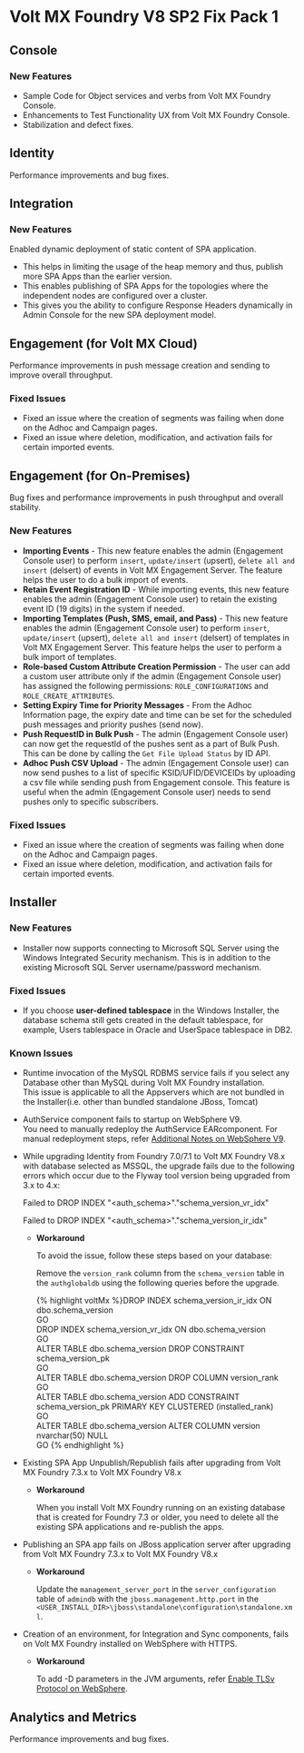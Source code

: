                           

Volt MX  Foundry V8 SP2 Fix Pack 1
=============================

Console
-------

### New Features

*   Sample Code for Object services and verbs from Volt MX Foundry Console.
*   Enhancements to Test Functionality UX from Volt MX Foundry Console.
*   Stabilization and defect fixes.

Identity
--------

Performance improvements and bug fixes.

Integration
-----------

### New Features

Enabled dynamic deployment of static content of SPA application.

*   This helps in limiting the usage of the heap memory and thus, publish more SPA Apps than the earlier version.
*   This enables publishing of SPA Apps for the topologies where the independent nodes are configured over a cluster.
*   This gives you the ability to configure Response Headers dynamically in Admin Console for the new SPA deployment model.

Engagement (for Volt MX Cloud)
---------------------------

Performance improvements in push message creation and sending to improve overall throughput.

### Fixed Issues

*   Fixed an issue where the creation of segments was failing when done on the Adhoc and Campaign pages.
*   Fixed an issue where deletion, modification, and activation fails for certain imported events.

Engagement (for On-Premises)
----------------------------

Bug fixes and performance improvements in push throughput and overall stability.

### New Features

*   **Importing Events** - This new feature enables the admin (Engagement Console user) to perform `insert`, `update/insert` (upsert), `delete all and insert` (delsert) of events in Volt MX Engagement Server. The feature helps the user to do a bulk import of events.
*   **Retain Event Registration ID** - While importing events, this new feature enables the admin (Engagement Console user) to retain the existing event ID (19 digits) in the system if needed.
*   **Importing Templates (Push, SMS, email, and Pass)** - This new feature enables the admin (Engagement Console user) to perform `insert`, `update/insert` (upsert), `delete all and insert` (delsert) of templates in Volt MX Engagement Server. This feature helps the user to perform a bulk import of templates.
*   **Role-based Custom Attribute Creation Permission** - The user can add a custom user attribute only if the admin (Engagement Console user) has assigned the following permissions: `ROLE_CONFIGURATIONS` and `ROLE_CREATE_ATTRIBUTES`.
*   **Setting Expiry Time for Priority Messages** - From the Adhoc Information page, the expiry date and time can be set for the scheduled push messages and priority pushes (send now).
*   **Push RequestID in Bulk Push** - The admin (Engagement Console user) can now get the requestId of the pushes sent as a part of Bulk Push. This can be done by calling the `Get File Upload Status` by ID API.
*   **Adhoc Push CSV Upload** - The admin (Engagement Console user) can now send pushes to a list of specific KSID/UFID/DEVICEIDs by uploading a csv file while sending push from Engagement console. This feature is useful when the admin (Engagement Console user) needs to send pushes only to specific subscribers.

### Fixed Issues

*   Fixed an issue where the creation of segments was failing when done on the Adhoc and Campaign pages.
*   Fixed an issue where deletion, modification, and activation fails for certain imported events.

Installer
---------

### New Features

*   Installer now supports connecting to Microsoft SQL Server using the Windows Integrated Security mechanism. This is in addition to the existing Microsoft SQL Server username/password mechanism.

### Fixed Issues

*   If you choose **user-defined tablespace** in the Windows Installer, the database schema still gets created in the default tablespace, for example, Users tablespace in Oracle and UserSpace tablespace in DB2.

### Known Issues

*   Runtime invocation of the MySQL RDBMS service fails if you select any Database other than MySQL during Volt MX Foundry installation.  
    This issue is applicable to all the Appservers which are not bundled in the Installer(i.e. other than bundled standalone JBoss, Tomcat)
*   AuthService component fails to startup on WebSphere V9.  
    You need to manually redeploy the AuthService EARcomponent. For manual redeployment steps, refer [Additional Notes on WebSphere V9](../../../../Foundry/voltmx_foundry_manual_install_guide/Content/Deploying_WAR_WAS_Auth.md#NotesWebSphere9).
*   While upgrading Identity from Foundry 7.0/7.1 to Volt MX Foundry V8.x with database selected as MSSQL, the upgrade fails due to the following errors which occur due to the Flyway tool version being upgraded from 3.x to 4.x:
    
    Failed to DROP INDEX "<auth\_schema>"."schema\_version\_vr\_idx"
    
    Failed to DROP INDEX "<auth\_schema>"."schema\_version\_ir\_idx"
    
    *   **Workaround**
        
        To avoid the issue, follow these steps based on your database:
        
        Remove the `version_rank` column from the `schema_version` table in the `authglobaldb` using the following queries before the upgrade.
        
        {% highlight voltMx %}DROP INDEX schema_version_ir_idx ON dbo.schema_version  
        GO  
        DROP INDEX schema_version_vr_idx ON dbo.schema_version  
        GO  
        ALTER TABLE dbo.schema_version DROP CONSTRAINT schema_version_pk  
        GO  
        ALTER TABLE dbo.schema_version DROP COLUMN version_rank  
        GO  
        ALTER TABLE dbo.schema_version ADD CONSTRAINT schema_version_pk PRIMARY KEY CLUSTERED (installed_rank)  
        GO  
        ALTER TABLE dbo.schema_version ALTER COLUMN version nvarchar(50) NULL  
        GO
        {% endhighlight %}
*   Existing SPA App Unpublish/Republish fails after upgrading from Volt MX Foundry 7.3.x to Volt MX Foundry V8.x
    *   **Workaround**
        
        When you install Volt MX Foundry running on an existing database that is created for Foundry 7.3 or older, you need to delete all the existing SPA applications and re-publish the apps.
        
*   Publishing an SPA app fails on JBoss application server after upgrading from Volt MX Foundry 7.3.x to Volt MX Foundry V8.x
    
    *   **Workaround**
        
        Update the `management_server_port` in the `server_configuration` table of `admindb` with the `jboss.management.http.port` in the `<USER_INSTALL_DIR>\jboss\standalone\configuration\standalone.xml`.
        
*   Creation of an environment, for Integration and Sync components, fails on Volt MX Foundry installed on WebSphere with HTTPS.
    
    *   **Workaround**
        
        To add -D parameters in the JVM arguments, refer [Enable TLSv Protocol on WebSphere](../../../../Foundry/resources/websphere_faqs.md#EnableTLSV1.2).
        

Analytics and Metrics
---------------------

Performance improvements and bug fixes.
